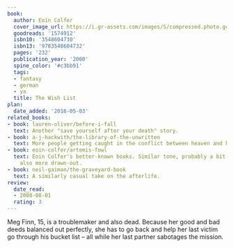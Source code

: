 ```yaml
---
book:
  author: Eoin Colfer
  cover_image_url: https://i.gr-assets.com/images/S/compressed.photo.goodreads.com/books/1185382995l/1574912.jpg
  goodreads: '1574912'
  isbn10: '3548604730'
  isbn13: '9783548604732'
  pages: '232'
  publication_year: '2000'
  spine_color: '#c3bb91'
  tags:
  - fantasy
  - german
  - ya
  title: The Wish List
plan:
  date_added: '2016-05-03'
related_books:
- book: lauren-oliver/before-i-fall
  text: Another "save yourself after your death" story.
- book: a-j-hackwith/the-library-of-the-unwritten
  text: More people getting caught in the conflict between heaven and hell.
- book: eoin-colfer/artemis-fowl
  text: Eoin Colfer's better-known books. Similar tone, probably a bit better but
    also more drawn-out.
- book: neil-gaiman/the-graveyard-book
  text: A similarly casual take on the afterlife.
review:
  date_read:
  - 2008-08-01
  rating: 3
---
```


Meg Finn, 15,  is a troublemaker and also dead. Because her good and bad deeds balanced out perfectly, she has to go
back and help her last victim go through his bucket list – all while her last partner sabotages the mission.
